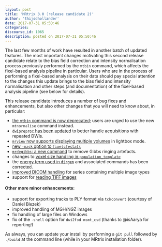 ```yaml
---
layout: post
title: 'MRtrix 3.0 (release candidate 2)'
author: 'thijsdhollander'
date: 2017-07-31 05:50:46
categories:
discourse_id: 1065
description: posted on 2017-07-31 05:50:46
---
```

The last few months of work have resulted in another batch of updated features. The most important changes motivating this second release candidate relate to the bias field correction and intensity normalisation process previously performed by the `mtbin` command, which affects the fixel-based analysis pipeline in particular.  Users who are in the process of performing a fixel-based analysis on their data should pay special attention to the changes this update brings to the bias field and intensity normalisation and other steps (and documentation) of the fixel-based analysis pipeline (see below for details). 

This release candidate introduces a number of bug fixes and enhancements, but also other changes that you will need to know about, in particular:

- [the `mtbin` command is now deprecated](http://community.mrtrix.org/t/mrtrix-3-0-release-candidate-2/1065/2); users are urged to use the new `mtnormalise` command instead.
- [`dwipreproc` has been updated](http://community.mrtrix.org/t/mrtrix-3-0-release-candidate-2/1065/3) to better handle acquisitions with repeated DWIs.
- [`mrview` now supports displaying multiple volumes](http://community.mrtrix.org/t/mrtrix-3-0-release-candidate-2/1065/4) in lightbox mode.
- [new `-mask` option to `fixelcfestats`](http://community.mrtrix.org/t/mrtrix-3-0-release-candidate-2/1065/5)
- [ `mrdegibbs`: a new command](http://community.mrtrix.org/t/mrtrix-3-0-release-candidate-2/1065/6) to remove Gibbs ringing artefacts.
- changes to [voxel size handling in `population_template`](http://community.mrtrix.org/t/mrtrix-3-0-release-candidate-2/1065/7)
- the [energy term used in `dirgen`](http://community.mrtrix.org/t/mrtrix-3-0-release-candidate-2/1065/8) and associated commands has been corrected.
- [improved DICOM handling](http://community.mrtrix.org/t/mrtrix-3-0-release-candidate-2/1065/9) for series containing multiple image types
- support for [reading TIFF images](http://community.mrtrix.org/t/mrtrix-3-0-release-candidate-2/1065/10)

#### Other more minor enhancements:

- support for exporting tracks to PLY format via `tckconvert` (courtesy of Daniel Blezek)
- improved handling of MGH/NGZ images
- fix handling of large files on Windows
- fix of the `-shell` option for `dwi2fod msmt_csd` (thanks to @isAarya for reporting!) 

As always, you can update your install by performing a `git pull` followed by `./build` at the command line (while in your MRtrix installation folder).
            